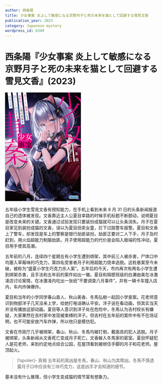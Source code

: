 ```yaml
---
author: 西条陽
title: 少女事案 炎上して敏感になる京野月子と死の未来を猫として回避する雪見文香
publication_year: 2023
category: Japanese mystery
wordpress_id: 6349
---
```


# 西条陽『少女事案 炎上して敏感になる京野月子と死の未来を猫として回避する雪見文香』(2023)

<img src=images/2023_cover.jpg width=250/>

五年级小学生雪見文香有预知能力，在手机上看到未来 8 月 31 日的头条新闻报道自己的遗体被发现。文香靠近主人公夏目幸路的时候手机标题不断颤动，说明夏目是改变未来的关键。文香通过试验发现只要装扮成猫就可以让头条消失。月子在夏目家见到装扮成猫的文香，误以为夏目拐卖女童，拦下过路警车报警。夏目和文香上了警车，却发现是车上的警察是银行劫匪装扮。劫匪正要对二人下手，月子及时赶到，用火焰超能力制服劫匪。月子使用超能力的代价是会陷入极端的性冲动，夏目用手使其高潮。

五年前的八月，连续四个星期五有小学生遭到绑架，其中前三人被杀害，尸体口中均塞入草莓味的巧克力，第四名受害者月子利用超能力侥幸逃脱。这桩悬案至今未破，被称为“盛夏小学生巧克力杀人案”。五年后的今天，市内再次有两名小学生遭到绑架杀害，且手法和五年前的案件如出一辙。夏目和隔壁班级的白瀬由美在冰激凌店讨论案情，在冰激凌内吃出一张纸“不要调查八月事件”，并有一辆卡车撞入店内，车内炸弹爆炸。

夏目和当年的小学同学春山直人、秋山美香、冬馬弘樹一起回小学查案。花老师意识到物部洋子几天没来上学，给她打电话确认平安。洋子说在看动画，但其实当天并没有播放这部动画。夏目等人意识到洋子处在危险中，冬馬认为吉村校长有嫌疑，大家果然在吉村家中发现被束缚的洋子。但吉村在五年前的案件中有不在场证明，也不可能安放汽车炸弹，所以他只是模仿犯。

文香在市政厅几乎被绑架，春山、秋山、冬馬均被打倒，戴面具的犯人逃脱。月子被绑架，头条新闻从文香死亡变成月子死亡。文香躲入冬馬家的密室。夏目怀疑犯人是花老师，来到约定地点综合公园，在屋顶看到被绑住手脚的月子和花老师。屋顶起火。

> [!spoiler]- 真相
> 五年前的真凶是冬馬，春山、秋山为其帮凶。冬馬不慎透露月子口中应该有三块巧克力，这是凶手才会知道的细节。

基本没有什么推理，但小学生变成猫的情节富有想象力。